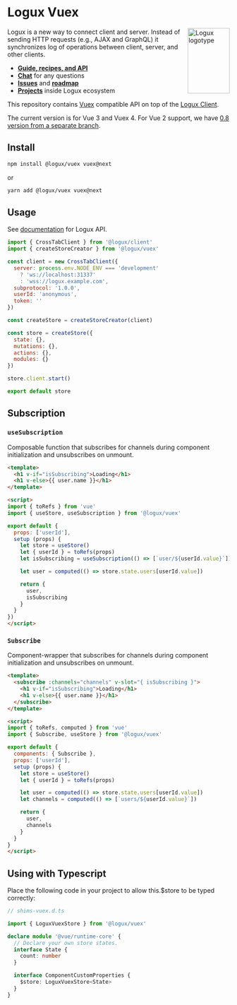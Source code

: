 # Logux Vuex

<img align="right" width="95" height="148" title="Logux logotype"
     src="https://logux.io/branding/logotype.svg">

Logux is a new way to connect client and server. Instead of sending
HTTP requests (e.g., AJAX and GraphQL) it synchronizes log of operations
between client, server, and other clients.

* **[Guide, recipes, and API](https://logux.io/)**
* **[Chat](https://gitter.im/logux/logux)** for any questions
* **[Issues](https://github.com/logux/logux/issues)**
  and **[roadmap](https://github.com/logux/logux/projects/1)**
* **[Projects](https://logux.io/guide/architecture/parts/)**
  inside Logux ecosystem

This repository contains [Vuex] compatible API on top of the [Logux Client].

The current version is for Vue 3 and Vuex 4.
For Vue 2 support, we have [0.8 version from a separate branch](https://github.com/logux/vuex/tree/0.8).

[Vuex]: https://vuex.vuejs.org
[Logux Client]: https://github.com/logux/client
[logux.io]: https://logux.io/

## Install

```sh
npm install @logux/vuex vuex@next
```
or
```sh
yarn add @logux/vuex vuex@next
```

## Usage

See [documentation] for Logux API.

[documentation]: https://github.com/logux/docs

```js
import { CrossTabClient } from '@logux/client'
import { createStoreCreator } from '@logux/vuex'

const client = new CrossTabClient({
  server: process.env.NODE_ENV === 'development'
    ? 'ws://localhost:31337'
    : 'wss://logux.example.com',
  subprotocol: '1.0.0',
  userId: 'anonymous',
  token: ''
})

const createStore = createStoreCreator(client)

const store = createStore({
  state: {},
  mutations: {},
  actions: {},
  modules: {}
})

store.client.start()

export default store
```

## Subscription

### `useSubscription`

Composable function that subscribes for channels during component initialization and unsubscribes on unmount.

```html
<template>
  <h1 v-if="isSubscribing">Loading</h1>
  <h1 v-else>{{ user.name }}</h1>
</template>

<script>
import { toRefs } from 'vue'
import { useStore, useSubscription } from '@logux/vuex'

export default {
  props: ['userId'],
  setup (props) {
    let store = useStore()
    let { userId } = toRefs(props)
    let isSubscribing = useSubscription(() => [`user/${userId.value}`])

    let user = computed(() => store.state.users[userId.value])

    return {
      user,
      isSubscribing
    }
  }
})
</script>
```

### `Subscribe`

Component-wrapper that subscribes for channels during component initialization and unsubscribes on unmount.

```html
<template>
  <subscribe :channels="channels" v-slot="{ isSubscribing }">
    <h1 v-if="isSubscribing">Loading</h1>
    <h1 v-else>{{ user.name }}</h1>
  </subscribe>
</template>

<script>
import { toRefs, computed } from 'vue'
import { Subscribe, useStore } from '@logux/vuex'

export default {
  components: { Subscribe },
  props: ['userId'],
  setup (props) {
    let store = useStore()
    let { userId } = toRefs(props)

    let user = computed(() => store.state.users[userId.value])
    let channels = computed(() => [`users/${userId.value}`])

    return {
      user,
      channels
    }
  }
}
</script>
```

## Using with Typescript

Place the following code in your project to allow this.$store to be typed correctly:

```ts
// shims-vuex.d.ts

import { LoguxVuexStore } from '@logux/vuex'

declare module '@vue/runtime-core' {
  // Declare your own store states.
  interface State {
    count: number
  }

  interface ComponentCustomProperties {
    $store: LoguxVuexStore<State>
  }
}
```
